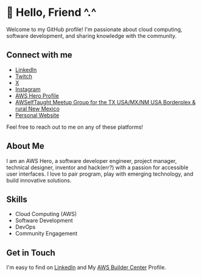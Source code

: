 # 👋 Hello, Friend ^.^

Welcome to my GitHub profile! I'm passionate about cloud computing, software development, and sharing knowledge with the community.

## Connect with me

- [LinkedIn](https://www.linkedin.com/in/bryanChasko)
- [Twitch](https://www.twitch.tv/bryanChasko)
- [X](https://x.com/bryanChasko)
- [Instagram](https://www.instagram.com/bryanChasko)
- [AWS Hero Profile](https://aws.amazon.com/developer/community/heroes/bryan-chasko/)
- [AWSelfTaught Meetup Group for the TX USA/MX/NM USA Borderplex & rural New Mexico](https://meetup.com/AWSelfTaught)
- [Personal Website](https://bryanChasko.com)

Feel free to reach out to me on any of these platforms!

## About Me

I am an AWS Hero, a software developer engineer, project manager, technical designer, inventor and hack(err?) with a passion for accessible user interfaces. I love to pair program, play with emerging technology, and build innovative solutions.

## Skills

- Cloud Computing (AWS)
- Software Development
- DevOps
- Community Engagement

## Get in Touch

I'm easy to find on [LinkedIn](https://www.linkedin.com/in/bryanchasko/) and My [AWS Builder Center](https://builder.aws.com/community/@bryanchasko) Profile. 

